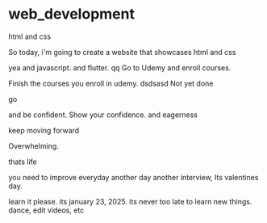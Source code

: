 # web_development
html and css

So today, i'm going to create a website that showcases html and css


yea
and javascript.
and flutter.
qq
Go to Udemy and enroll courses.

Finish the courses you enroll in udemy.
dsdsasd
Not yet done

go

and be confident.
Show your confidence.
and eagerness

keep moving forward

Overwhelming.

thats life

you need to improve everyday
another day another interview, Its valentines day.











learn it please. its january 23, 2025. its never too late to learn new things.
dance, edit videos, etc

